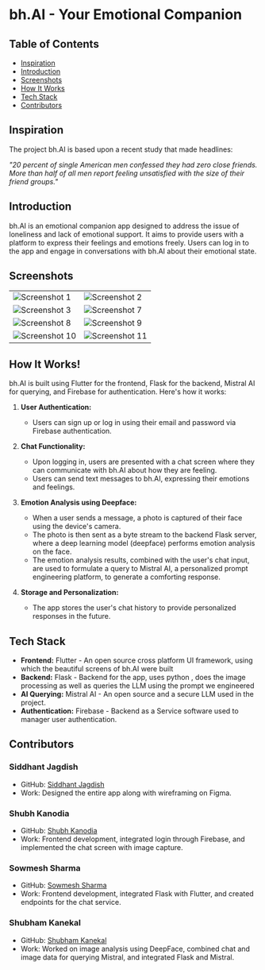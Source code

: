 # bh.AI - Your Emotional Companion

## Table of Contents
- [Inspiration](#inspiration) 
- [Introduction](#introduction)
- [Screenshots](#screenshots)
- [How It Works](#how-it-works)
- [Tech Stack](#tech-stack)
- [Contributors](#contributors)

## Inspiration

The project bh.AI is based upon a recent study that made headlines:

*"20 percent of single American men confessed they had zero close friends. More than half of all men report feeling unsatisfied with the size of their friend groups."*

## Introduction

bh.AI is an emotional companion app designed to address the issue of loneliness and lack of emotional support. It aims to provide users with a platform to express their feelings and emotions freely. Users can log in to the app and engage in conversations with bh.AI about their emotional state.

## Screenshots

<table>
  <tr>
    <td><img src="https://github.com/Akatsuki49/bh.AI/assets/110471762/3a9a5d41-27ae-4593-b0ad-8713f315724d" alt="Screenshot 1"></td>
    <td><img src="https://github.com/Akatsuki49/bh.AI/assets/110471762/65b3a3c7-24b1-4f39-9ed2-3623f30862e7" alt="Screenshot 2"></td>
  </tr>
  <tr>
    <td><img src="https://github.com/Akatsuki49/bh.AI/assets/110471762/0d836270-ae4c-42d9-b160-3f058207f1fa" alt="Screenshot 3"></td>
    <td><img src="https://github.com/Akatsuki49/bh.AI/assets/110471762/3bf52e80-aa58-4fcf-a207-13dd53557266" alt="Screenshot 7"></td>
  </tr>
  
  <tr>
    <td><img src="https://github.com/Akatsuki49/bh.AI/assets/110471762/febed931-1951-4446-80eb-19518a5124bf" alt="Screenshot 8"></td>
    <td><img src="https://github.com/Akatsuki49/bh.AI/assets/110471762/3fb708d0-e05a-4871-8569-af3b5d48ddf9" alt="Screenshot 9"></td>
  </tr>
  <tr>
    <td><img src="https://github.com/Akatsuki49/bh.AI/assets/110471762/02a6d7ab-1c49-4023-baad-43671d4c5361" alt="Screenshot 10"></td>
    <td><img src="https://github.com/Akatsuki49/bh.AI/assets/110471762/3b3d3515-06ed-4c5a-85b7-521566a35faa" alt="Screenshot 11"></td>
  </tr>
</table>


## How It Works!


bh.AI is built using Flutter for the frontend, Flask for the backend, Mistral AI for querying, and Firebase for authentication. Here's how it works:

1. **User Authentication:**
   - Users can sign up or log in using their email and password via Firebase authentication.

2. **Chat Functionality:**
   - Upon logging in, users are presented with a chat screen where they can communicate with bh.AI about how they are feeling.
   - Users can send text messages to bh.AI, expressing their emotions and feelings.

3. **Emotion Analysis using Deepface:**
   - When a user sends a message, a photo is captured of their face using the device's camera.
   - The photo is then sent as a byte stream to the backend Flask server, where a deep learning model (deepface) performs emotion analysis on the face.
   - The emotion analysis results, combined with the user's chat input, are used to formulate a query to Mistral AI, a personalized prompt engineering platform, to generate a comforting response.

4. **Storage and Personalization:**
   - The app stores the user's chat history to provide personalized responses in the future.

## Tech Stack

- **Frontend:** Flutter - An open source cross platform UI framework, using which the beautiful screens of bh.AI were built
- **Backend:** Flask - Backend for the app, uses python , does the image processing as well as queries the LLM using the prompt we engineered  
- **AI Querying:** Mistral AI - An open source and a secure LLM used in the project. 
- **Authentication:** Firebase - Backend as a Service software used to manager user authentication.

## Contributors

### Siddhant Jagdish
- GitHub: [Siddhant Jagdish](https://github.com/siddhantjagdish)
- Work: Designed the entire app along with wireframing on Figma.

### Shubh Kanodia
- GitHub: [Shubh Kanodia](https://github.com/ShubhKanodia)
- Work: Frontend development, integrated login through Firebase, and implemented the chat screen with image capture.

### Sowmesh Sharma
- GitHub: [Sowmesh Sharma](https://github.com/SowmeshSharma0411)
- Work: Frontend development, integrated Flask with Flutter, and created endpoints for the chat service.

### Shubham Kanekal
- GitHub: [Shubham Kanekal](https://github.com/shubhamk10)
- Work: Worked on image analysis using DeepFace, combined chat and image data for querying Mistral, and integrated Flask and Mistral.

